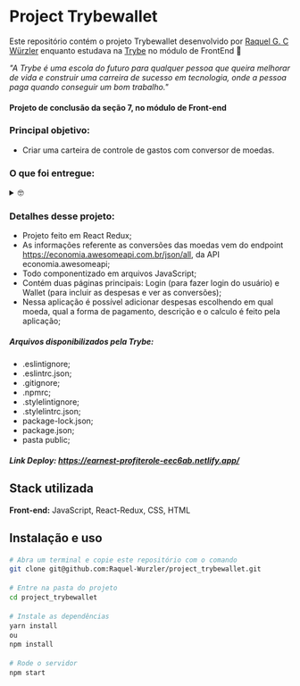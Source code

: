 # Project Trybewallet

Este repositório contém o projeto Trybewallet desenvolvido por [Raquel G. C Würzler](https://www.linkedin.com/in/raquel-c-wurzler/) enquanto estudava na [Trybe](https://www.betrybe.com/) no módulo de FrontEnd :rocket:

_"A Trybe é uma escola do futuro para qualquer pessoa que queira melhorar de vida e construir uma carreira de sucesso em tecnologia, onde a pessoa paga quando conseguir um bom trabalho."_

#### Projeto de conclusão da seção 7, no módulo de Front-end

### Principal objetivo:
* Criar uma carteira de controle de gastos com conversor de moedas.

### O que foi entregue:
<details>
  <summary>🤓</summary>
  <img height="450em" width="800px" src="./public/ImagemTela.png"/>
  <br />
  
  <img height="450em" width="800px" src="./public/ImagemTela2.png"/>
  <br />
</details>

### Detalhes desse projeto:
* Projeto feito em React Redux;
* As informações referente as conversões das moedas vem do endpoint https://economia.awesomeapi.com.br/json/all, da API economia.awesomeapi;
* Todo componentizado em arquivos JavaScript;
* Contém duas páginas principais: Login (para fazer login do usuário) e Wallet (para incluir as despesas e ver as conversões);
* Nessa aplicação é possível adicionar despesas escolhendo em qual moeda, qual a forma de pagamento, descrição e o calculo é feito pela aplicação;


##### Arquivos disponibilizados pela Trybe:
* .eslintignore;
* .eslintrc.json;
* .gitignore;
* .npmrc;
* .stylelintignore;
* .stylelintrc.json;
* package-lock.json;
* package.json;
* pasta public;

##### Link Deploy: https://earnest-profiterole-eec6ab.netlify.app/

## Stack utilizada

**Front-end:** JavaScript, React-Redux, CSS, HTML

## Instalação e uso

```bash
# Abra um terminal e copie este repositório com o comando
git clone git@github.com:Raquel-Wurzler/project_trybewallet.git

# Entre na pasta do projeto 
cd project_trybewallet

# Instale as dependências
yarn install
ou 
npm install

# Rode o servidor
npm start

```
